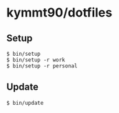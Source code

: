 # kymmt90/dotfiles

## Setup

```
$ bin/setup
$ bin/setup -r work
$ bin/setup -r personal
```

## Update

```
$ bin/update
```

